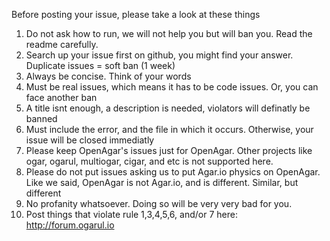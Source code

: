 Before posting your issue, please take a look at these things

1. Do not ask how to run, we will not help you but will ban you. Read the readme carefully.
2. Search up your issue first on github, you might find your answer. Duplicate issues = soft ban (1 week)
3. Always be concise. Think of your words
4. Must be real issues, which means it has to be code issues. Or, you can face another ban
5. A title isnt enough, a description is needed, violators will definatly be banned
6. Must include the error, and the file in which it occurs. Otherwise, your issue will be closed immediatly
7. Please keep OpenAgar's issues just for OpenAgar. Other projects like ogar, ogarul, multiogar, cigar, and etc is not supported here.
8. Please do not put issues asking us to put Agar.io physics on OpenAgar. Like we said, OpenAgar is not Agar.io, and is different. Similar, but different
9. No profanity whatsoever. Doing so will be very very bad for you.
10. Post things that violate rule 1,3,4,5,6, and/or 7 here: http://forum.ogarul.io
